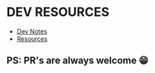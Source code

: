 # DEV RESOURCES

- [Dev Notes](./NOTES.md)
- [Resources](./RESOURCES.md)

## PS: PR's are always welcome 😁
